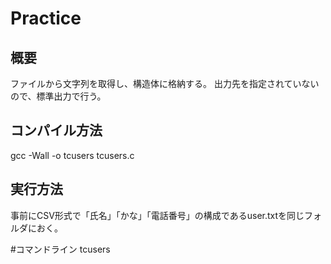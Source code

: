 # Practice
## 概要
ファイルから文字列を取得し、構造体に格納する。
出力先を指定されていないので、標準出力で行う。
## コンパイル方法
gcc -Wall -o tcusers tcusers.c

## 実行方法
事前にCSV形式で「氏名」「かな」「電話番号」の構成であるuser.txtを同じフォルダにおく。

#コマンドライン
tcusers